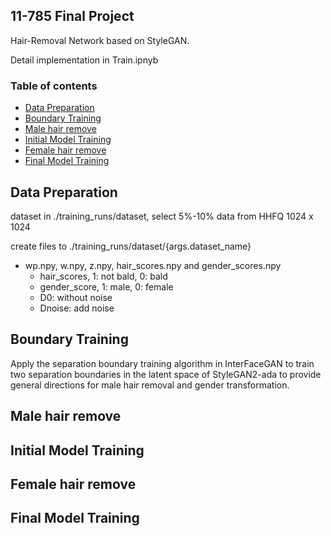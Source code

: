 ## 11-785 Final Project

Hair-Removal Network based on StyleGAN.

Detail implementation in Train.ipnyb


### Table of contents
* [Data Preparation](#Data_Preparation)
* [Boundary Training](#Boundary_Training)
* [Male hair remove](#Male_hair_remove)
* [Initial Model Training](#Initial_Model_Training)
* [Female hair remove](#Female_hair_remove)
* [Final Model Training](#Final_Model_Training)


## Data Preparation 
dataset in ./training_runs/dataset, select 5%-10% data from HHFQ 1024 x 1024

create files to ./training_runs/dataset/{args.dataset_name}
- wp.npy, w.npy, z.npy, hair_scores.npy and gender_scores.npy
     - hair_scores, 1: not bald, 0: bald 
     - gender_score, 1: male, 0: female 
     - D0: without noise
     - Dnoise: add noise


## Boundary Training
Apply the separation boundary training algorithm in InterFaceGAN to train two separation boundaries in the latent space of StyleGAN2-ada to provide general directions for male hair removal and gender transformation.


## Male hair remove



## Initial Model Training

## Female hair remove

## Final Model Training
